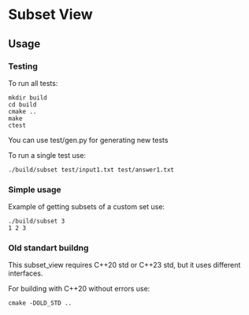 # Subset View

## Usage

### Testing

To run all tests:

```shell
mkdir build
cd build
cmake ..
make
ctest
```

You can use test/gen.py for generating new tests

To run a single test use:

```shell
./build/subset test/input1.txt test/answer1.txt
```

### Simple usage

Example of getting subsets of a custom set use:

```shell
./build/subset 3
1 2 3
```

### Old standart buildng

This subset_view requires C++20 std or C++23 std, but it uses different interfaces.

For building with C++20 without errors use:

```shell
cmake -DOLD_STD ..
```